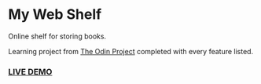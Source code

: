 # My Web Shelf

Online shelf for storing books.

Learning project from [The Odin Project](https://www.theodinproject.com/paths/full-stack-javascript/courses/javascript/lessons/library) completed with every feature listed.

### [LIVE DEMO](https://gokhanturgut.github.io/library/)